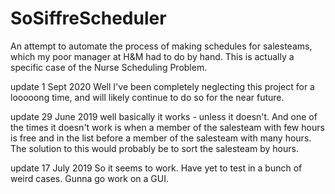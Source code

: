 # SoSiffreScheduler
An attempt to automate the process of making schedules for salesteams, which my poor manager at H&M had to do by hand. This is actually a specific case of the Nurse Scheduling Problem.

update 1 Sept 2020
Well I've been completely neglecting this project for a looooong time, and will likely continue to do so for the near future. 


update 29 June 2019
well basically it works - unless it doesn't.
And one of the times it doesn't work is when a member of the salesteam with few   hours is free and in the list before a member of the salesteam with many hours. 
The solution to this would probably be to sort the salesteam by hours.

update 17 July 2019
So it seems to work. Have yet to test in a bunch of weird cases. Gunna go work on a GUI.  
